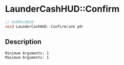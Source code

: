 # LaunderCashHUD::Confirm
```c
// 0x005c0020
void LaunderCashHUD::Confirm(unk p0)
```
## Description
```
Minimum Arguments: 1
Maximum Arguments: 1
```
